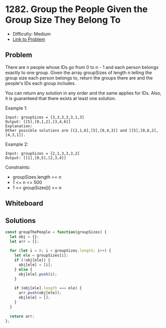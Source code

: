 # 1282. Group the People Given the Group Size They Belong To
* Difficulty: Medium
* [Link to Problem](https://leetcode.com/problems/group-the-people-given-the-group-size-they-belong-to/)

## Problem
There are n people whose IDs go from 0 to n - 1 and each person belongs exactly to one group. Given the array groupSizes of length n telling the group size each person belongs to, return the groups there are and the people's IDs each group includes.

You can return any solution in any order and the same applies for IDs. Also, it is guaranteed that there exists at least one solution. 

 
Example 1:

```
Input: groupSizes = [3,3,3,3,3,1,3]
Output: [[5],[0,1,2],[3,4,6]]
Explanation: 
Other possible solutions are [[2,1,6],[5],[0,4,3]] and [[5],[0,6,2],[4,3,1]].
```

Example 2:

```
Input: groupSizes = [2,1,3,3,3,2]
Output: [[1],[0,5],[2,3,4]]
```

Constraints:

* groupSizes.length == n
* 1 <= n <= 500
* 1 <= groupSizes[i] <= n



## Whiteboard


## Solutions

```javascript
const groupThePeople = function(groupSizes) {
  let obj = {};
  let arr = [];
  
  for (let i = 0; i < groupSizes.length; i++) {
    let ele = groupSizes[i];
    if (!obj[ele]) {
      obj[ele] = [i];
    } else {
      obj[ele].push(i);
    }
    
    if (obj[ele].length === ele) {
      arr.push(obj[ele]);
      obj[ele] = [];
    }
  }
  
  return arr;
};
```